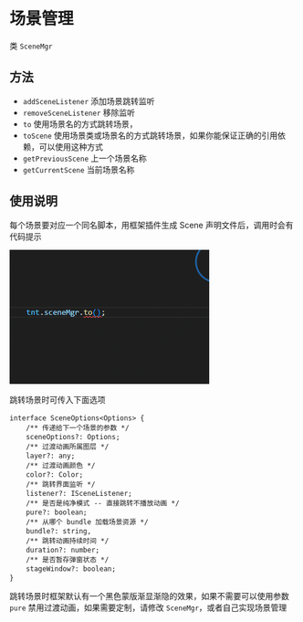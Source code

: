 
# 场景管理

类 `SceneMgr`

## 方法
- `addSceneListener` 添加场景跳转监听
- `removeSceneListener` 移除监听
- `to` 使用场景名的方式跳转场景，
- `toScene` 使用场景类或场景名的方式跳转场景，如果你能保证正确的引用依赖，可以使用这种方式
- `getPreviousScene` 上一个场景名称
- `getCurrentScene` 当前场景名称


## 使用说明

每个场景要对应一个同名脚本，用框架插件生成 Scene 声明文件后，调用时会有代码提示

![img2](../readme-img/img2.gif)

跳转场景时可传入下面选项
```
interface SceneOptions<Options> {
    /** 传递给下一个场景的参数 */
    sceneOptions?: Options;
    /** 过渡动画所属图层 */
    layer?: any;
    /** 过渡动画颜色 */
    color?: Color;
    /** 跳转界面监听 */
    listener?: ISceneListener;
    /** 是否是纯净模式 -- 直接跳转不播放动画 */
    pure?: boolean;
    /** 从哪个 bundle 加载场景资源 */
    bundle?: string,
    /** 跳转动画持续时间 */
    duration?: number;
    /** 是否暂存弹窗状态 */
    stageWindow?: boolean;
}
```


跳转场景时框架默认有一个黑色蒙版渐显渐隐的效果，如果不需要可以使用参数 `pure` 禁用过渡动画，如果需要定制，请修改 `SceneMgr`，或者自己实现场景管理 